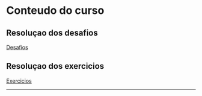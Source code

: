 # Conteudo do curso

## Resoluçao dos desafios

[Desafios](desafios.md)

## Resoluçao dos exercicios

[Exercicios](exercicios.html)

---

